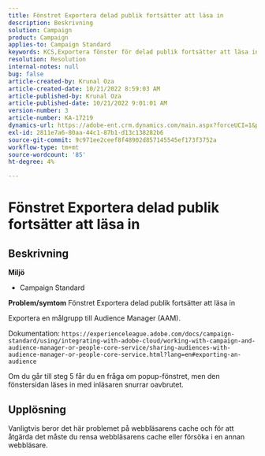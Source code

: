```yaml
---
title: Fönstret Exportera delad publik fortsätter att läsa in
description: Beskrivning
solution: Campaign
product: Campaign
applies-to: Campaign Standard
keywords: KCS,Exportera fönster för delad publik fortsätter att läsa in
resolution: Resolution
internal-notes: null
bug: false
article-created-by: Krunal Oza
article-created-date: 10/21/2022 8:59:03 AM
article-published-by: Krunal Oza
article-published-date: 10/21/2022 9:01:01 AM
version-number: 3
article-number: KA-17219
dynamics-url: https://adobe-ent.crm.dynamics.com/main.aspx?forceUCI=1&pagetype=entityrecord&etn=knowledgearticle&id=693dd99b-1e51-ed11-bba2-0022480867fb
exl-id: 2811e7a6-80aa-44c1-87b1-d13c138282b6
source-git-commit: 9c971ee2ceef8f48902d857145545ef173f3752a
workflow-type: tm+mt
source-wordcount: '85'
ht-degree: 4%

---
```


# Fönstret Exportera delad publik fortsätter att läsa in

## Beskrivning

<b>Miljö</b>
- Campaign Standard



<b>Problem/symtom</b>
Fönstret Exportera delad publik fortsätter att läsa in

Exportera en målgrupp till Audience Manager (AAM).

Dokumentation: `https://experienceleague.adobe.com/docs/campaign-standard/using/integrating-with-adobe-cloud/working-with-campaign-and-audience-manager-or-people-core-service/sharing-audiences-with-audience-manager-or-people-core-service.html?lang=en#exporting-an-audience`

Om du går till steg 5 får du en fråga om popup-fönstret, men den fönstersidan läses in med inläsaren snurrar oavbrutet.


## Upplösning


Vanligtvis beror det här problemet på webbläsarens cache och för att åtgärda det måste du rensa webbläsarens cache eller försöka i en annan webbläsare.
